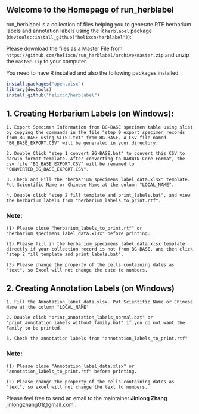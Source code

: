 ## Welcome to the Homepage of run_herblabel

run_herblabel is a collection of files helping you to generate RTF herbarium labels and annotation labels using the R `herblabel` package (`devtools::install_github("helixcn/herblabel")`): 

Please download the files as a Master File from `https://github.com/helixcn/run_herblabel/archive/master.zip`
and unzip the `master.zip` to your computer. 

You need to have R installed and also the following packages installed. 

```R
install.packages("open.xlsx")
library(devtools)
install_github("helixcn/herblabel")
```

## 1. Creating Herbarium Labels (on Windows): 

    1. Export Specimen Information from BG-BASE specimen table using slist by copying the commands in the file "step 0 export specimen records from BG_BASE using SLIST.txt" from BG-BASE. A CSV file named "BG_BASE_EXPORT.CSV" will be generated in your directory. 

    2. Double Click "step 1 convert_BG-BASE.bat" to convert this CSV to darwin format template. After converting to DARWIN Core Format, the csv file "BG_BASE_EXPORT.CSV" will be renamed to "CONVERTED_BG_BASE_EXPORT.CSV". 

    3. Check and Fill the "herbarium_specimens_label_data.xlsx" template. Put Scientific Name or Chinese Name at the column "LOCAL_NAME". 

    4. Double click "step 2 fill template and print_labels.bat", and view the herbarium labels from "herbarium_labels_to_print.rtf". 

### Note: 
    (1) Please close "herbarium_labels_to_print.rtf" or "herbarium_specimens_label_data.xlsx" before printing. 

    (2) Please fill in the herbarium_specimens_label_data.xlsx template directly if your collection record is not from BG-BASE, and then click "step 2 fill template and print_labels.bat". 

    (3) Please change the property of the cells containing dates as "text", so Excel will not change the date to numbers.


## 2. Creating Annotation Labels (on Windows)

    1. Fill the Annotation_label_data.xlsx. Put Scientific Name or Chinese Name at the column "LOCAL_NAME"

    2. Double click "print_annotation_labels_normal.bat" or "print_annotation_labels_without_family.bat" if you do not want the Family to be printed. 

    3. Check the annotation labels from "annotation_labels_to_print.rtf"

### Note: 
    (1) Please close "Annotation_label_data.xlsx" or "annotation_labels_to_print.rtf" before printing. 
    
    (2) Please change the property of the cells containing dates as "text", so excel will not change the text to numbers.

Please feel free to send an email to the maintainer **Jinlong Zhang** <jinlongzhang01@gmail.com> .

